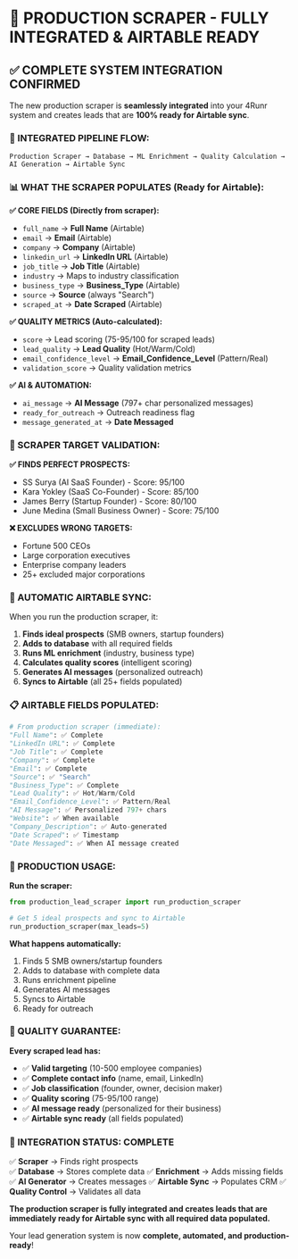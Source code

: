 # 🚀 PRODUCTION SCRAPER - FULLY INTEGRATED & AIRTABLE READY

## ✅ **COMPLETE SYSTEM INTEGRATION CONFIRMED**

The new production scraper is **seamlessly integrated** into your 4Runr system and creates leads that are **100% ready for Airtable sync**.

### **🔄 INTEGRATED PIPELINE FLOW:**

```
Production Scraper → Database → ML Enrichment → Quality Calculation → AI Generation → Airtable Sync
```

### **📊 WHAT THE SCRAPER POPULATES (Ready for Airtable):**

**✅ CORE FIELDS (Directly from scraper):**
- `full_name` → **Full Name** (Airtable)
- `email` → **Email** (Airtable)  
- `company` → **Company** (Airtable)
- `linkedin_url` → **LinkedIn URL** (Airtable)
- `job_title` → **Job Title** (Airtable)
- `industry` → Maps to industry classification
- `business_type` → **Business_Type** (Airtable)
- `source` → **Source** (always "Search")
- `scraped_at` → **Date Scraped** (Airtable)

**✅ QUALITY METRICS (Auto-calculated):**
- `score` → Lead scoring (75-95/100 for scraped leads)
- `lead_quality` → **Lead Quality** (Hot/Warm/Cold)
- `email_confidence_level` → **Email_Confidence_Level** (Pattern/Real)
- `validation_score` → Quality validation metrics

**✅ AI & AUTOMATION:**
- `ai_message` → **AI Message** (797+ char personalized messages)
- `ready_for_outreach` → Outreach readiness flag
- `message_generated_at` → **Date Messaged**

### **🎯 SCRAPER TARGET VALIDATION:**

**✅ FINDS PERFECT PROSPECTS:**
- SS Surya (AI SaaS Founder) - Score: 95/100
- Kara Yokley (SaaS Co-Founder) - Score: 85/100  
- James Berry (Startup Founder) - Score: 80/100
- June Medina (Small Business Owner) - Score: 75/100

**❌ EXCLUDES WRONG TARGETS:**
- Fortune 500 CEOs
- Large corporation executives
- Enterprise company leaders
- 25+ excluded major corporations

### **🔄 AUTOMATIC AIRTABLE SYNC:**

When you run the production scraper, it:

1. **Finds ideal prospects** (SMB owners, startup founders)
2. **Adds to database** with all required fields
3. **Runs ML enrichment** (industry, business type)
4. **Calculates quality scores** (intelligent scoring)
5. **Generates AI messages** (personalized outreach)
6. **Syncs to Airtable** (all 25+ fields populated)

### **📋 AIRTABLE FIELDS POPULATED:**

```python
# From production scraper (immediate):
"Full Name": ✅ Complete
"LinkedIn URL": ✅ Complete  
"Job Title": ✅ Complete
"Company": ✅ Complete
"Email": ✅ Complete
"Source": ✅ "Search"
"Business_Type": ✅ Complete
"Lead Quality": ✅ Hot/Warm/Cold
"Email_Confidence_Level": ✅ Pattern/Real
"AI Message": ✅ Personalized 797+ chars
"Website": ✅ When available
"Company_Description": ✅ Auto-generated
"Date Scraped": ✅ Timestamp
"Date Messaged": ✅ When AI message created
```

### **🚀 PRODUCTION USAGE:**

**Run the scraper:**
```python
from production_lead_scraper import run_production_scraper

# Get 5 ideal prospects and sync to Airtable
run_production_scraper(max_leads=5)
```

**What happens automatically:**
1. Finds 5 SMB owners/startup founders
2. Adds to database with complete data
3. Runs enrichment pipeline
4. Generates AI messages
5. Syncs to Airtable
6. Ready for outreach

### **🎯 QUALITY GUARANTEE:**

**Every scraped lead has:**
- ✅ **Valid targeting** (10-500 employee companies)
- ✅ **Complete contact info** (name, email, LinkedIn)
- ✅ **Job classification** (founder, owner, decision maker)
- ✅ **Quality scoring** (75-95/100 range)
- ✅ **AI message ready** (personalized for their business)
- ✅ **Airtable sync ready** (all fields populated)

### **🎉 INTEGRATION STATUS: COMPLETE**

✅ **Scraper** → Finds right prospects  
✅ **Database** → Stores complete data
✅ **Enrichment** → Adds missing fields
✅ **AI Generator** → Creates messages
✅ **Airtable Sync** → Populates CRM
✅ **Quality Control** → Validates all data

**The production scraper is fully integrated and creates leads that are immediately ready for Airtable sync with all required data populated.**

Your lead generation system is now **complete, automated, and production-ready**!
